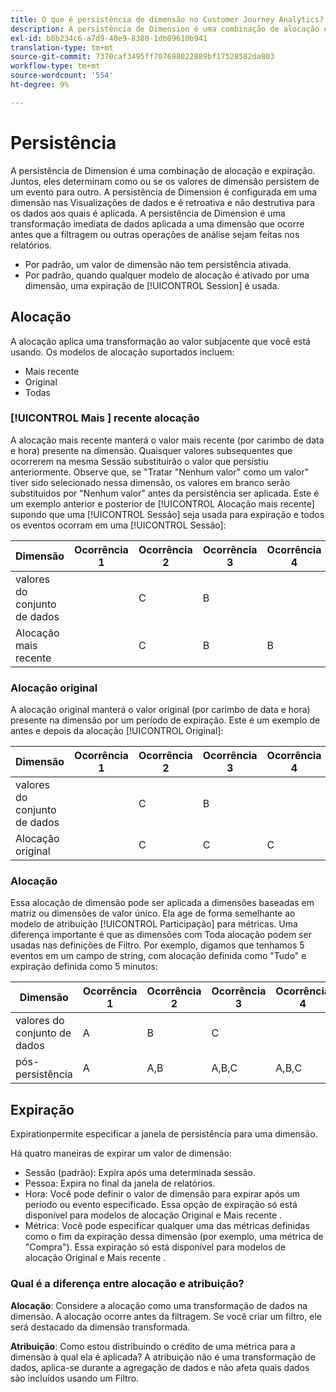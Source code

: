 ```yaml
---
title: O que é persistência de dimensão no Customer Journey Analytics?
description: A persistência de Dimension é uma combinação de alocação e expiração. Juntos, eles determinam como ou se os valores de dimensão persistem de um evento para outro.
exl-id: b8b234c6-a7d9-40e9-8380-1db09610b941
translation-type: tm+mt
source-git-commit: 7370caf3495ff707698022889bf17528582da803
workflow-type: tm+mt
source-wordcount: '554'
ht-degree: 9%

---
```


# Persistência

A persistência de Dimension é uma combinação de alocação e expiração. Juntos, eles determinam como ou se os valores de dimensão persistem de um evento para outro. A persistência de Dimension é configurada em uma dimensão nas Visualizações de dados e é retroativa e não destrutiva para os dados aos quais é aplicada. A persistência de Dimension é uma transformação imediata de dados aplicada a uma dimensão que ocorre antes que a filtragem ou outras operações de análise sejam feitas nos relatórios.

* Por padrão, um valor de dimensão não tem persistência ativada.
* Por padrão, quando qualquer modelo de alocação é ativado por uma dimensão, uma expiração de [!UICONTROL Session] é usada.

## Alocação

A alocação aplica uma transformação ao valor subjacente que você está usando. Os modelos de alocação suportados incluem:

* Mais recente
* Original
* Todas

### [!UICONTROL Mais ] recente alocação

A alocação mais recente manterá o valor mais recente (por carimbo de data e hora) presente na dimensão. Quaisquer valores subsequentes que ocorrerem na mesma Sessão substituirão o valor que persistiu anteriormente. Observe que, se &quot;Tratar &quot;Nenhum valor&quot; como um valor&quot; tiver sido selecionado nessa dimensão, os valores em branco serão substituídos por &quot;Nenhum valor&quot; antes da persistência ser aplicada. Este é um exemplo anterior e posterior de [!UICONTROL Alocação mais recente] supondo que uma [!UICONTROL Sessão] seja usada para expiração e todos os eventos ocorram em uma [!UICONTROL Sessão]:

| Dimensão | Ocorrência 1 | Ocorrência 2 | Ocorrência 3 | Ocorrência 4 | Ocorrência 5 |
| --- | --- | --- | --- | --- | --- |
| valores do conjunto de dados |  | C | B |  | A |
| Alocação mais recente |  | C | B | B | A |

###  Alocação original

A alocação original manterá o valor original (por carimbo de data e hora) presente na dimensão por um período de expiração. Este é um exemplo de antes e depois da alocação [!UICONTROL Original]:

| Dimensão | Ocorrência 1 | Ocorrência 2 | Ocorrência 3 | Ocorrência 4 | Ocorrência 5 |
| --- | --- | --- | --- | --- | --- |
| valores do conjunto de dados |  | C | B |  | A |
| Alocação original |  | C | C | C | C |

###  Alocação

Essa alocação de dimensão pode ser aplicada a dimensões baseadas em matriz ou dimensões de valor único. Ela age de forma semelhante ao modelo de atribuição [!UICONTROL Participação] para métricas. Uma diferença importante é que as dimensões com Toda alocação podem ser usadas nas definições de Filtro. Por exemplo, digamos que tenhamos 5 eventos em um campo de string, com alocação definida como &quot;Tudo&quot; e expiração definida como 5 minutos:

| Dimensão | Ocorrência 1 | Ocorrência 2 | Ocorrência 3 | Ocorrência 4 | Ocorrência 5 |
| --- | --- | --- | --- | --- | --- |
| valores do conjunto de dados | A | B | C |  | A |
| pós-persistência | A | A,B | A,B,C | A,B,C | A,B,C |

## Expiração

 Expirationpermite especificar a janela de persistência para uma dimensão.

Há quatro maneiras de expirar um valor de dimensão:

* Sessão (padrão): Expira após uma determinada sessão.
* Pessoa: Expira no final da janela de relatórios.
* Hora: Você pode definir o valor de dimensão para expirar após um período ou evento especificado. Essa opção de expiração só está disponível para modelos de alocação Original e Mais recente .
* Métrica: Você pode especificar qualquer uma das métricas definidas como o fim da expiração dessa dimensão (por exemplo, uma métrica de &quot;Compra&quot;). Essa expiração só está disponível para modelos de alocação Original e Mais recente .

### Qual é a diferença entre alocação e atribuição?

**Alocação**: Considere a alocação como uma transformação de dados na dimensão. A alocação ocorre antes da filtragem. Se você criar um filtro, ele será destacado da dimensão transformada.

**Atribuição**: Como estou distribuindo o crédito de uma métrica para a dimensão à qual ela é aplicada? A atribuição não é uma transformação de dados, aplica-se durante a agregação de dados e não afeta quais dados são incluídos usando um Filtro.
